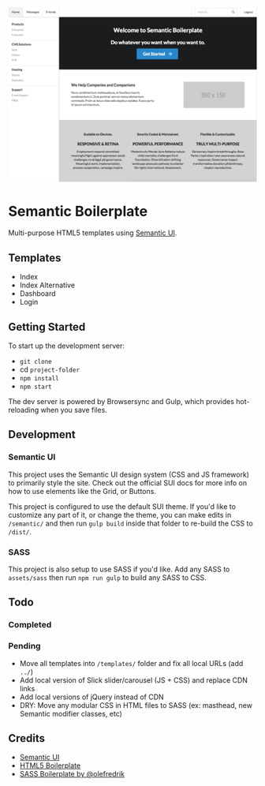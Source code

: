 ![Dashboard template](thumbnail.jpg)

# Semantic Boilerplate

Multi-purpose HTML5 templates using [Semantic UI](https://semantic-ui.com/).

## Templates

* Index
* Index Alternative
* Dashboard
* Login

## Getting Started

To start up the development server:

* `git clone `
* cd `project-folder`
* `npm install`
* `npm start`

The dev server is powered by Browsersync and Gulp, which provides hot-reloading when you save files.

## Development

### Semantic UI

This project uses the Semantic UI design system (CSS and JS framework) to primarily style the site. Check out the official SUI docs for more info on how to use elements like the Grid, or Buttons.

This project is configured to use the default SUI theme. If you'd like to customize any part of it, or change the theme, you can make edits in `/semantic/` and then run `gulp build` inside that folder to re-build the CSS to `/dist/`.

### SASS

This project is also setup to use SASS if you'd like. Add any SASS to `assets/sass` then run `npm run gulp` to build any SASS to CSS.

## Todo

### Completed

### Pending

* Move all templates into `/templates/` folder and fix all local URLs (add `../`)
* Add local version of Slick slider/carousel (JS + CSS) and replace CDN links
* Add local versions of jQuery instead of CDN
* DRY: Move any modular CSS in HTML files to SASS (ex: masthead, new Semantic modifier classes, etc)

## Credits

* [Semantic UI](https://semantic-ui.com/)
* [HTML5 Boilerplate](https://github.com/h5bp/html5-boilerplate)
* [SASS Boilerplate by @olefredrik](https://github.com/olefredrik/sass-boilerplate)